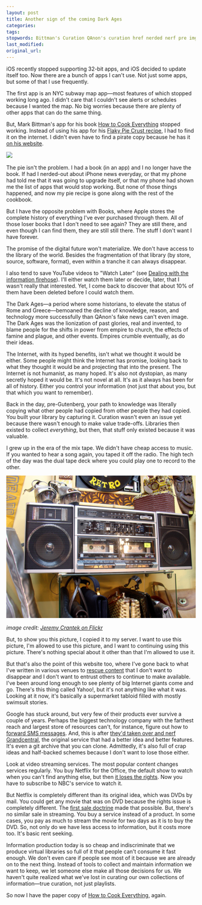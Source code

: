 ```yaml
---
layout: post
title: Another sign of the coming Dark Ages
categories:
tags:
stopwords: Bittman's Curation QAnon's curation href nerded nerf pre img
last_modified:
original_url:
---
```


iOS recently stopped supporting 32-bit apps, and iOS decided to update itself too. Now there are a bunch of apps I can't use. Not just some apps, but some of that I use frequently.

The first app is an NYC subway map app—most features of which stopped working long ago. I didn't care that I couldn't see alerts or schedules because I wanted the map. No big worries because there are plenty of other apps that can do the same thing.

But, Mark Bittman's app for his book [How to Cook Everything](https://amzn.to/3AAj3aD)  stopped working. Instead of using his app for his [Flaky Pie Crust recipe](http://www.howtocookeverything.com/recipes/flaky-piecrust), I had to find it on the internet. I didn't even have to find a pirate copy because he has it [on his website](http://www.howtocookeverything.com/recipes/flaky-piecrust).

<div class="image center">
<a target="_blank"  href="https://www.amazon.com/gp/product/1328545431/ref=as_li_tl?ie=UTF8&camp=1789&creative=9325&creativeASIN=1328545431&linkCode=as2&tag=hashbang09-20&linkId=ff697c4af7e1ecdad906526b9fde0331"><img border="0" src="//ws-na.amazon-adsystem.com/widgets/q?_encoding=UTF8&MarketPlace=US&ASIN=1328545431&ServiceVersion=20070822&ID=AsinImage&WS=1&Format=_SL250_&tag=hashbang09-20" ></a>
</div>

The pie isn't the problem. I had a book (in an app) and I no longer have the book. If had I nerded-out about iPhone news everyday, or that my phone had told me that it was going to upgrade itself, or that my phone had shown me the list of apps that would stop working. But none of those things happened, and now my pie recipe is gone along with the rest of the cookbook.

But I have the opposite problem with Books, where Apple stores the complete history of everything I've ever purchased through them. All of those loser books that I don't need to see again? They are still there, and even though I can find them, they are still still there. The stuff I don't want I have forever.

The promise of the digital future won't materialize. We don't have access to the library of the world. Besides the fragmentation of that library (by store, source, software, format), even within a tranche it can always disappear.

I also tend to save YouTube videos to "Watch Later" (see [Dealing with the information firehose](https://briandfoy.github.io/dealing-with-the-information-firehose/)). I'll either watch them later or decide, later, that I wasn't really that interested. Yet, I come back to discover that about 10% of them have been deleted before I could watch them.

The Dark Ages—a period where some historians, to elevate the status of Rome and Greece—bemoaned the decline of knowledge, reason, and technology more successfully than QAnon's fake news can't even image. The Dark Ages was the lionization of past glories, real and invented, to blame people for the shifts in power from empire to church, the effects of famine and plague, and other events. Empires crumble eventually, as do their ideas.

The Internet, with its hyped benefits, isn't what we thought it would be either. Some people might think the Internet has promise, looking back to what they thought it would be and projecting that into the present. The Internet is not humanist, as many hoped. It's also not dystopian, as many secretly hoped it would be. It's not novel at all. It's as it always has been for all of history. Either you control your information (not just that about you, but that which you want to remember).

Back in the day, pre-Gutenberg, your path to knowledge was literally copying what other people had copied from other people they had copied. You built your library by capturing it. Curation wasn't even an issue yet because there wasn't enough to make value trade-offs. Libraries then existed to collect *everything*, but then, that stuff only existed because it was valuable.

I grew up in the era of the mix tape. We didn't have cheap access to music. If you wanted to hear a song again, you taped it off the radio. The high tech of the day was the dual tape deck where you could play one to record to the other.

![](/images/boombox.jpg)

*image credit: [Jeremy Crantek on Flickr](https://www.flickr.com/photos/deucer/255843395/in/photolist-oBgk2-21KaB4P-3go9k-geZMB-ktmZy-ZoGXMZ-2Uh9Lv-aStewe-cnKGV-5jnS5m-9nWm6X-5PFYRA-F1srg-9qc7Sx-e37JHq-4BBNo-7LP7Ur-9DYpN-aCWLS-c8frDS-pPuXWZ-65iJUA-2aPPQS8-92xNqT-95tpFj-i7ts1-6UWSsC-9Pf3R-9nZoRy-2JJNSG-8VdZ7A-w6j3j-k1dVn-3KgayG-6JDMNJ-9ukDmo-8LcxsP-9UXpmo-bC23Jq-bhEWdx-5tACnp-985z4P-bj9LJ2-bQVHnp-4HMMtq-bC23Fb-bQVJ5t-bQVJhi-bQVHEv-bQVJdK)*

But, to show you this picture, I copied it to my server. I want to use this picture, I'm allowed to use this picture, and I want to continuing using this picture. There's nothing special about it other than that I'm allowed to use it.

But that's also the point of this website too, where I've gone back to what I've written in various venues to [rescue content](https://briandfoy.github.io/tag/rescued-content/) that I don't want to disappear and I don't want to entrust others to continue to make available. I've been around long enough to see plenty of big Internet giants come and go. There's this thing called Yahoo!, but it's not anything like what it was. Looking at it now, it's basically a supermarket tabloid filled with mostly swimsuit stories.

Google has stuck around, but very few of their products ever survive a couple of years. Perhaps the biggest technology company with the farthest reach and largest store of resources can't, for instance, figure out how to [forward SMS messages](https://www.engadget.com/one-of-google-voices-best-features-is-going-away-092145507.html). And, this is after [they'd taken over and nerf Grandcentral](https://techcrunch.com/2007/06/24/google-to-acquire-grand-central-for-50-million/), the original service that had a better idea and better features. It's even a git archive that you can clone. Admittedly, it's also full of crap ideas and half-backed schemes because I don't want to lose those either.

Look at video streaming services. The most popular content changes services regularly. You buy Netflix for the Office, the default show to watch when you can't find anything else, but then [it loses the rights](https://www.theverge.com/2020/12/14/22174856/the-office-netflix-peacock-streaming). Now you have to subscribe to NBC's service to watch it.

But Netflix is completely different than its original idea, which was DVDs by mail. You could get any movie that was on DVD because the rights issue is completely different. The [first sale doctrine](https://www.law.cornell.edu/uscode/text/17/109) made that possible. But, there's no similar sale in streaming. You buy a service instead of a product. In some cases, you pay as much to stream the movie for two days as it is to buy the DVD. So, not only do we have less access to information, but it costs more too. It's basic rent seeking.

Information production today is so cheap and indiscriminate that we produce virtual libraries so full of it that people can't consume it fast enough. We don't even care if people see most of it because we are already on to the next thing. Instead of tools to collect and maintain information we want to keep, we let someone else make all those decisions for us. We haven't quite realized what we've lost in curating our own collections of information—true curation, not just playlists.

So now I have the paper copy of [How to Cook Everything](https://amzn.to/3AAj3aD), again.







